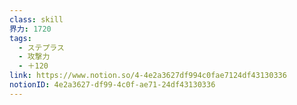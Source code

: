 ```yaml
---
class: skill
界力: 1720
tags:
  - ステプラス
  - 攻撃力
  - ＋120
link: https://www.notion.so/4-4e2a3627df994c0fae7124df43130336
notionID: 4e2a3627-df99-4c0f-ae71-24df43130336
---
```

